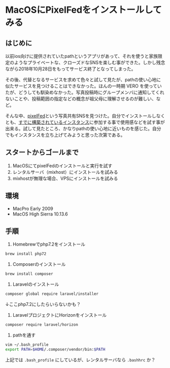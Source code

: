 # MacOSにPixelFedをインストールしてみる
<!-- date:2019-05-02 04:52:30 -->

## はじめに
以前ios向けに提供されていたpathというアプリがあって、それを使うと家族限定のようなプライベートな、クローズドなSNSを楽しむ事ができた。しかし残念ながら2018年10月28日をもってサービス終了となってしまった。

その後、代替となるサービスを求めて色々と試して見たが、pathの使い心地に似たサービスを見つけることはできなかった。ほんの一時期 VERO を使っていたが、どうしても馴染めなかった。写真投稿時にグループメンバに通知してくれないことや、投稿範囲の指定などの概念が祖父母に理解させるのが難しい、など。

そんな中、[pixelFed](https://pixelfed.org/)という写真共有SNSを見つけた。自分でインストールしなくとも、[すでに構築されているインスタンス](https://fediverse.network/pixelfed)に参加する事で使用感などを試す事が出来る。試して見たところ、かなりpathの使い心地に近いものを感じた。自分でもインスタンスを立ち上げてみようと思った次第である。

## スタートからゴールまで
1. MacOSにてpixelFedのインストールと実行を試す
1. レンタルサーバ（mixhost）にインストールを試みる
1. mixhostが無理な場合、VPSにインストールを試みる

## 環境
- MacPro Early 2009
- MacOS High Sierra 10.13.6

## 手順
1. Homebrewでphp7.2をインストール

``` bash
brew install php72
```

1. Composerのインストール

``` bash
brew install composer
```

1. Laravelのインストール

``` bash
composer global require laravel/installer
```

↓ここphp7.2にしたらいらないかも？
1. LaravelプロジェクトにHorizonをインストール

``` bash
composer require laravel/horizon
```

1. pathを通す

``` bash
vim ~/.bash_profile
export PATH=$HOME/.composer/vendor/bin:$PATH
```

上記では `.bash_profile` にしているが、レンタルサーバなら `.bashhrc` か？
